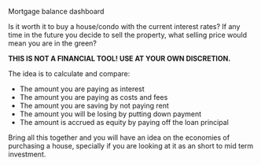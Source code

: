 Mortgage balance dashboard

Is it worth it to buy a house/condo with the current interest rates?
If any time in the future you decide to sell the property, what selling price would mean you are in the green?

**THIS IS NOT A FINANCIAL TOOL! USE AT YOUR OWN DISCRETION.**

The idea is to calculate and compare:

- The amount you are paying as interest
- The amount you are paying as costs and fees
- The amount you are saving by not paying rent
- The amount you will be losing by putting down payment
- The amount is accrued as equity by paying off the loan principal

Bring all this together and you will have an idea on the economies of purchasing a house, specially if you are looking at it as an short to mid term investment. 


